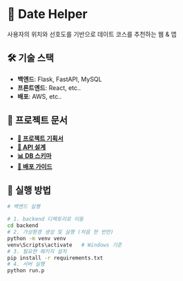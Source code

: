 # 📌 Date Helper
사용자의 위치와 선호도를 기반으로 데이트 코스를 추천하는 웹 & 앱

## 🛠 기술 스택
- **백엔드**: Flask, FastAPI, MySQL
- **프론트엔드**: React, etc..
- **배포**: AWS, etc..

## 📖 프로젝트 문서
- **[📄 프로젝트 기획서](./docs/project_plan.md)**
- **[🔗 API 설계](./docs/api_design.md)**
- **[📊 DB 스키마](./docs/db_schema.md)**
- **[🚀 배포 가이드](./docs/deployment.md)**

## 🚀 실행 방법
```bash
# 백엔드 실행

# 1. backend 디렉토리로 이동
cd backend
# 2. 가상환경 생성 및 실행 (처음 한 번만)
python -m venv venv
venv\Scripts\activate   # Windows 기준
# 3. 필요한 패키지 설치
pip install -r requirements.txt
# 4. 서버 실행
python run.p


